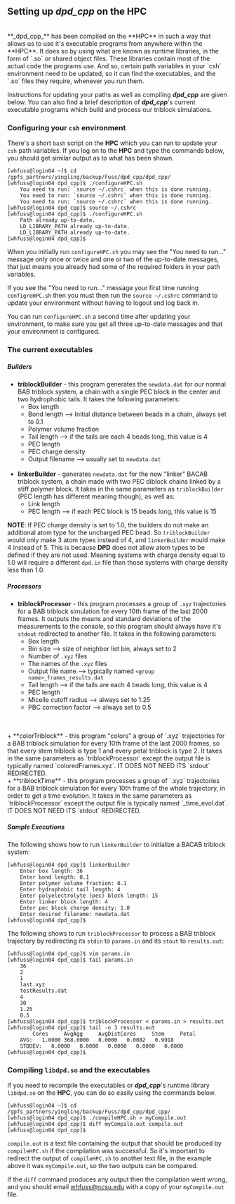 ## Setting up _dpd_cpp_ on the HPC
<br>
**_dpd_cpp_** has been compiled on the **HPC** in such a way that allows us to use it's executable programs from anywhere within the **HPC**. It does so by using what are known as runtime libraries, in the form of `.so` or shared object files. These libraries contain most of the actual code the programs use. And so, certain path variables in your `csh` environment need to be updated, so it can find the executables, and the `.so` files they require, whenever you run them.  
  
Instructions for updating your paths as well as compiling **_dpd_cpp_** are given below. You can also find a brief description of **_dpd_cpp_**'s current executable programs which build and process our triblock simulations.
  
### Configuring your `csh` environment
There's a short `bash` script on the **HPC** which you can run to update your `csh` path variables. If you log on to the **HPC** and type the commands below, you should get similar output as to what has been shown.  

	[whfuss@login04 ~]$ cd /gpfs_partners/yingling/backup/Fuss/dpd_cpp/dpd_cpp/
	[whfuss@login04 dpd_cpp]$ ./configureHPC.sh 
		You need to run: `source ~/.cshrc` when this is done running.
		You need to run: `source ~/.cshrc` when this is done running.
		You need to run: `source ~/.cshrc` when this is done running.
	[whfuss@login04 dpd_cpp]$ source ~/.cshrc
	[whfuss@login04 dpd_cpp]$ ./configureHPC.sh 
		Path already up-to-date.
		LD_LIBRARY_PATH already up-to-date.
		LD_LIBRARY_PATH already up-to-date.
	[whfuss@login04 dpd_cpp]$  
	
When you initially run `configureHPC.sh` you may see the "You need to run..." message only once or twice and one or two of the up-to-date messages, that just means you already had some of the required folders in your path variables.  

If you see the "You need to run..." message your first time running `configreHPC.sh` then you must then run the `source ~/.cshrc` command to update your environment without having to logout and log back in.  

You can run `configureHPC.sh` a second time after updating your environment, to make sure you get all three up-to-date messages and that your environment is configured.

### The current executables

##### Builders
+ **triblockBuilder** - this program generates the `newdata.dat` for our normal BAB triblock system, a chain with a single PEC block in the center and two hydrophobic tails. It takes the following parameters:
	- Box length
	- Bond length --> Initial distance between beads in a chain, always set to 0.1
	- Polymer volume fraction
	- Tail length --> if the tails are each 4 beads long, this value is 4
	- PEC length
	- PEC charge density
	- Output filename --> usually set to `newdata.dat`
<br><br>
+ **linkerBuilder** - generates `newdata.dat` for the new "linker" BACAB triblock system, a chain made with two PEC diblock chains linked by a stiff polymer block. It takes in the same parameters as `triblockBuilder` (PEC length has different meaning though), as well as:
	- Link length
	- PEC length --> if each PEC block is 15 beads long, this value is 15

**NOTE**: If PEC charge density is set to 1.0, the builders do not make an additional atom type for the uncharged PEC bead. So `triblockBuilder` would only make 3 atom types instead of 4, and `linkerBuilder` would make 4 instead of 5. This is because **DPD** does not allow atom types to be defined if they are not used. Meaning systems with charge density equal to 1.0 will require a different `dpd.in` file than those systems with charge density less than 1.0.

##### Processors
+ **triblockProcessor** - this program processes a group of `.xyz` trajectories for a BAB triblock simulation for every 10th frame of the last 2000 frames. It outputs the means and standard deviations of the measurements to the console, so this program should always have it's `stdout` redirected to another file. It takes in the following parameters:
	- Box length
	- Bin size --> size of neighbor list bin, always set to 2
	- Number of `.xyz` files
	- The names of the `.xyz` files
	- Output file name --> typically named `<group name>_frames_results.dat`
	- Tail length --> if the tails are each 4 beads long, this value is 4
	- PEC length
	- Micelle cutoff radius --> always set to 1.25
	- PBC correction factor --> always set to 0.5
<br>
<br>
+ **colorTriblock** - this program "colors" a group of `.xyz` trajectories for a BAB triblock simulation for every 10th frame of the last 2000 frames, so that every stem triblock is type 1 and every petal triblock is type 2. It takes in the same parameters as `triblockProcessor` except the output file is typically named `coloredFrames.xyz`. IT DOES NOT NEED ITS `stdout` REDIRECTED.  
<br>
+ **triblockTime** - this program processes a group of `.xyz` trajectories for a BAB triblock simulation for every 10th frame of the whole trajectory, in order to get a time evolution. It takes in the same parameters as `triblockProcessor` except the output file is typically named `<group name>_time_evol.dat`. IT DOES NOT NEED ITS `stdout` REDIRECTED.

##### Sample Executions

The following shows how to run `linkerBuilder` to initialize a BACAB triblock system:

	[whfuss@login04 dpd_cpp]$ linkerBuilder
		Enter box length: 36
		Enter bond length: 0.1
		Enter polymer volume fraction: 0.1
		Enter hydrophobic tail length: 4
		Enter polyelectrolyte (pec) block length: 15
		Enter linker block length: 4
		Enter pec block charge density: 1.0
		Enter desired filename: newdata.dat
	[whfuss@login04 dpd_cpp]$
	

The following shows to run `triblockProcessor` to process a BAB triblock trajectory by redirecting its `stdin` to `params.in` and its `stout` to `results.out`:

	[whfuss@login04 dpd_cpp]$ vim params.in
	[whfuss@login04 dpd_cpp]$ tail params.in
		36
		2
		1
		last.xyz
		testResults.dat
		4
		30
		1.25
		0.5
	[whfuss@login04 dpd_cpp]$ triblockProcessor < params.in > results.out
	[whfuss@login04 dpd_cpp]$ tail -n 3 results.out
   			Cores     AvgAgg     AvgDistCores     Stem     Petal
		AVG:   1.0000 368.0000   0.0000   0.0082   0.9918
		STDDEV:   0.0000   0.0000   0.0000   0.0000   0.0000
	[whfuss@login04 dpd_cpp]$ 

### Compiling `libdpd.so` and the executables
If you need to recompile the executables or **_dpd_cpp_**'s runtime library `libdpd.so` on the **HPC**, you can do so easily using the commands below. 

	[whfuss@login04 ~]$ cd /gpfs_partners/yingling/backup/Fuss/dpd_cpp/dpd_cpp/
	[whfuss@login04 dpd_cpp]$ ./compileHPC.sh > myCompile.out
	[whfuss@login04 dpd_cpp]$ diff myCompile.out compile.out 
	[whfuss@login04 dpd_cpp]$
	
`compile.out` is a text file containing the output that should be produced by `compileHPC.sh` if the compilation was successful. So it's important to redirect the output of `compileHPC.sh` to another text file, in the example above it was `myCompile.out`, so the two outputs can be compared.  

If the `diff` command produces any output then the compilation went wrong, and you should email <whfuss@ncsu.edu> with a copy of your `myCompile.out` file.


			